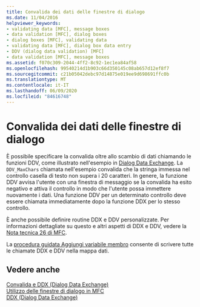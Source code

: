 ```yaml
---
title: Convalida dei dati delle finestre di dialogo
ms.date: 11/04/2016
helpviewer_keywords:
- validating data [MFC], message boxes
- data validation [MFC], dialog boxes
- dialog boxes [MFC], validating data
- validating data [MFC], dialog box data entry
- DDV (dialog data validation) [MFC]
- data validation [MFC], message boxes
ms.assetid: f070c309-2044-4ff2-8c92-1ec1ea84af58
ms.openlocfilehash: 99540214d1b903c66d350145c08ab657d12ef8f7
ms.sourcegitcommit: c21b05042debc97d14875e019ee9d698691ffc0b
ms.translationtype: MT
ms.contentlocale: it-IT
ms.lasthandoff: 06/09/2020
ms.locfileid: "84616748"
---
```

# <a name="dialog-data-validation"></a>Convalida dei dati delle finestre di dialogo

È possibile specificare la convalida oltre allo scambio di dati chiamando le funzioni DDV, come illustrato nell'esempio in [Dialog Data Exchange](dialog-data-exchange.md). La `DDV_MaxChars` chiamata nell'esempio convalida che la stringa immessa nel controllo casella di testo non supera i 20 caratteri. In genere, la funzione DDV avvisa l'utente con una finestra di messaggio se la convalida ha esito negativo e attiva il controllo in modo che l'utente possa immettere nuovamente i dati. Una funzione DDV per un determinato controllo deve essere chiamata immediatamente dopo la funzione DDX per lo stesso controllo.

È anche possibile definire routine DDX e DDV personalizzate. Per informazioni dettagliate su questo e altri aspetti di DDX e DDV, vedere la [Nota tecnica 26 di MFC](tn026-ddx-and-ddv-routines.md).

La [procedura guidata Aggiungi variabile membro](../ide/add-member-variable-wizard.md) consente di scrivere tutte le chiamate DDX e DDV nella mappa dati.

## <a name="see-also"></a>Vedere anche

[Convalida e DDX (Dialog Data Exchange)](dialog-data-exchange-and-validation.md)<br/>
[Utilizzo delle finestre di dialogo in MFC](life-cycle-of-a-dialog-box.md)<br/>
[DDX (Dialog Data Exchange)](dialog-data-exchange.md)
